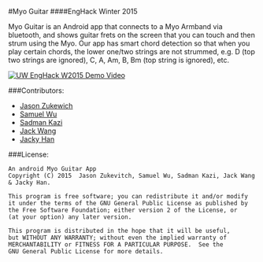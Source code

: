 #Myo Guitar
####EngHack Winter 2015

Myo Guitar is an Android app that connects to a Myo Armband via bluetooth, and shows guitar frets on  the screen that you can touch and then strum using the Myo. Our app has smart chord detection so that when you play certain chords, the lower one/two strings are not strummed, e.g. D (top two strings are ignored), C, A, Am, B, Bm (top string is ignored), etc.

[![UW EngHack W2015 Demo Video](http://img.youtube.com/vi/RQTbsyMXNVM/0.jpg)](https://www.youtube.com/watch?v=RQTbsyMXNVM)

###Contributors:
* [Jason Zukewich](https://github.com/jgzuke/)
* [Samuel Wu](https://github.com/samuelwu1/)
* [Sadman Kazi](https://github.com/sadmansk/)
* [Jack Wang](https://github.com/jj22wang/)
* [Jacky Han](https://github.com/Jackque/)

###License:
```
An android Myo Guitar App
Copyright (C) 2015  Jason Zukevitch, Samuel Wu, Sadman Kazi, Jack Wang & Jacky Han.

This program is free software; you can redistribute it and/or modify
it under the terms of the GNU General Public License as published by
the Free Software Foundation; either version 2 of the License, or
(at your option) any later version.

This program is distributed in the hope that it will be useful,
but WITHOUT ANY WARRANTY; without even the implied warranty of
MERCHANTABILITY or FITNESS FOR A PARTICULAR PURPOSE.  See the
GNU General Public License for more details.
```
